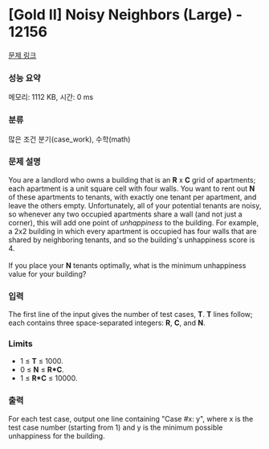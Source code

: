 # [Gold II] Noisy Neighbors (Large) - 12156 

[문제 링크](https://www.acmicpc.net/problem/12156) 

### 성능 요약

메모리: 1112 KB, 시간: 0 ms

### 분류

많은 조건 분기(case_work), 수학(math)

### 문제 설명

<p>You are a landlord who owns a building that is an <strong>R</strong> x <strong>C</strong> grid of apartments; each apartment is a unit square cell with four walls. You want to rent out <strong>N</strong> of these apartments to tenants, with exactly one tenant per apartment, and leave the others empty. Unfortunately, all of your potential tenants are noisy, so whenever any two occupied apartments share a wall (and not just a corner), this will add one point of <em>unhappiness</em> to the building. For example, a 2x2 building in which every apartment is occupied has four walls that are shared by neighboring tenants, and so the building's unhappiness score is 4.<br>
<br>
If you place your <strong>N</strong> tenants optimally, what is the minimum unhappiness value for your building?</p>

### 입력 

 <p>The first line of the input gives the number of test cases, <strong>T</strong>. <strong>T</strong> lines follow; each contains three space-separated integers: <strong>R</strong>, <strong>C</strong>, and <strong>N</strong>.</p>

<h3>Limits</h3>

<ul>
	<li>1 ≤ <strong>T</strong> ≤ 1000.</li>
	<li>0 ≤ <strong>N</strong> ≤ <strong>R*C</strong>.</li>
	<li>1 ≤ <strong>R*C</strong> ≤ 10000.</li>
</ul>

### 출력 

 <p>For each test case, output one line containing "Case #x: y", where x is the test case number (starting from 1) and y is the minimum possible unhappiness for the building.</p>

